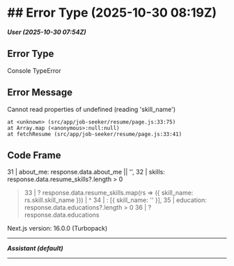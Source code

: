 <!-- Generated by SpecStory -->

<!-- cursor Session 94b6af86-d8d2-45a8-bec5-0e4726c03fab (2025-10-30 08:19Z) -->

# ## Error Type (2025-10-30 08:19Z)

_**User (2025-10-30 07:54Z)**_

## Error Type
Console TypeError

## Error Message
Cannot read properties of undefined (reading 'skill_name')


    at <unknown> (src/app/job-seeker/resume/page.js:33:75)
    at Array.map (<anonymous>:null:null)
    at fetchResume (src/app/job-seeker/resume/page.js:33:41)

## Code Frame
  31 |         about_me: response.data.about_me || '',
  32 |         skills: response.data.resume_skills?.length > 0
> 33 |           ? response.data.resume_skills.map(rs => ({ skill_name: rs.skill.skill_name }))
     |                                                                           ^
  34 |           : [{ skill_name: '' }],
  35 |         education: response.data.educations?.length > 0
  36 |           ? response.data.educations

Next.js version: 16.0.0 (Turbopack)


---

_**Assistant (default)**_



---

